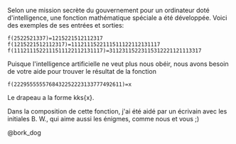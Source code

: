 Selon une mission secrète du gouvernement pour un ordinateur doté d'intelligence, une fonction mathématique spéciale a été développée. Voici des exemples de ses entrées et sorties:

```
f(2522521337)=1215221512112317
f(1215221512112317)=1112111522111511122112131117
f(1112111522111511122112131117)=31123115223115312221121113317
```
Puisque l'intelligence artificielle ne veut plus nous obéir, nous avons besoin de votre aide pour trouver le résultat de la fonction

```
f(2229555555768432252223133777492611)=x
```

Le drapeau a la forme kks{x}.

Dans la composition de cette fonction, j'ai été aidé par un écrivain avec les initiales B. W., qui aime aussi les énigmes, comme nous et vous ;)

@bork_dog